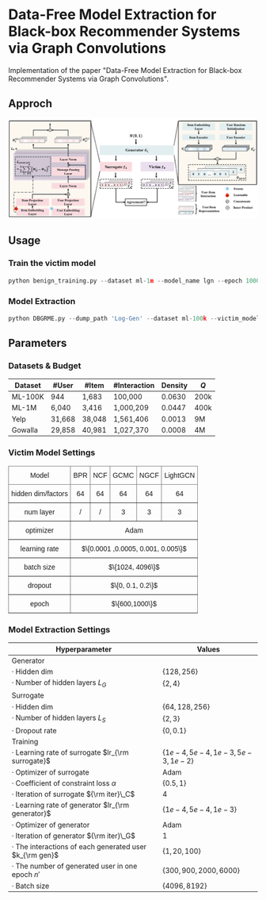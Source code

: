 # Data-Free Model Extraction for Black-box Recommender Systems via Graph Convolutions

Implementation of the paper "Data-Free Model Extraction for Black-box Recommender Systems via Graph Convolutions".

## Approch

![framework](./framework.png)



## Usage

### Train the victim model

```python
python benign_training.py --dataset ml-1m --model_name lgn --epoch 1000 --lr_benign 1e-3  --gpu 0 --seed 0
```

### Model Extraction

```python
python DBGRME.py --dump_path 'Log-Gen' --dataset ml-100k --victim_model lgn --query_budget 200000 --iter_clone 4 --gpu 0 --seed 0 --gen_top_k 1 --num_fakers 300 --lr_clone 1e-2 --lr_generator 1e-3
```

## Parameters

### Datasets & Budget

| Dataset | \#User | \#Item | \#Interaction | Density | $Q$  |
| ------- | ------ | ------ | ------------- | ------- | ---- |
| ML-100K | 944    | 1,683  | 100,000       | 0.0630  | 200k |
| ML-1M   | 6,040  | 3,416  | 1,000,209     | 0.0447  | 400k |
| Yelp    | 31,668 | 38,048 | 1,561,406     | 0.0013  | 9M   |
| Gowalla | 29,858 | 40,981 | 1,027,370     | 0.0008  | 4M   |



### Victim Model Settings

<style type="text/css">
.tg  {border-collapse:collapse;border-spacing:0;}
.tg td{border-color:black;border-style:solid;border-width:1px;font-family:Arial, sans-serif;font-size:14px;
  overflow:hidden;padding:10px 5px;word-break:normal;}
.tg th{border-color:black;border-style:solid;border-width:1px;font-family:Arial, sans-serif;font-size:14px;
  font-weight:normal;overflow:hidden;padding:10px 5px;word-break:normal;}
.tg .tg-c3ow{border-color:inherit;text-align:center;vertical-align:top}
</style>
<table class="tg"><thead>
  <tr>
    <th class="tg-c3ow">Model</th>
    <th class="tg-c3ow">BPR</th>
    <th class="tg-c3ow">NCF</th>
    <th class="tg-c3ow">GCMC</th>
    <th class="tg-c3ow">NGCF</th>
    <th class="tg-c3ow">LightGCN</th>
  </tr></thead>
<tbody>
  <tr>
    <td class="tg-c3ow">hidden dim/factors</td>
    <td class="tg-c3ow">64</td>
    <td class="tg-c3ow">64</td>
    <td class="tg-c3ow">64</td>
    <td class="tg-c3ow">64</td>
    <td class="tg-c3ow">64</td>
  </tr>
  <tr>
    <td class="tg-c3ow">num layer</td>
    <td class="tg-c3ow">/</td>
    <td class="tg-c3ow">/</td>
    <td class="tg-c3ow">3</td>
    <td class="tg-c3ow">3</td>
    <td class="tg-c3ow">3</td>
  </tr>
  <tr>
    <td class="tg-c3ow">optimizer</td>
    <td class="tg-c3ow" colspan="5">Adam</td>
  </tr>
  <tr>
    <td class="tg-c3ow">learning rate</td>
    <td class="tg-c3ow" colspan="5">$\{0.0001 ,0.0005, 0.001, 0.005\}$</td>
  </tr>
  <tr>
    <td class="tg-c3ow">batch size</td>
    <td class="tg-c3ow" colspan="5">$\{1024, 4096\}$</td>
  </tr>
  <tr>
    <td class="tg-c3ow">dropout</td>
    <td class="tg-c3ow" colspan="5">$\{0, 0.1, 0.2\}$</td>
  </tr>
  <tr>
    <td class="tg-c3ow">epoch</td>
    <td class="tg-c3ow" colspan="5">$\{600,1000\}$</td>
  </tr>
</tbody></table>


### Model Extraction Settings

| Hyperparameter                                          | Values                         |
| ------------------------------------------------------- | ------------------------------ |
| Generator                                               |                                |
| · Hidden dim                                            | $\{128,256\}$                  |
| · Number of hidden layers $L_G$                         | $\{2,4\}$                      |
| Surrogate                                               |                                |
| · Hidden dim                                            | $\{64,128,256\}$               |
| · Number of hidden layers $L_S$                         | $\{2,3\}$                      |
| · Dropout rate                                          | $\{0, 0.1\}$                   |
| Training                                                |                                |
| · Learning rate of surrogate $lr_{\rm surrogate}$       | $\{1e-4,5e-4,1e-3,5e-3,1e-2\}$ |
| · Optimizer of surrogate                                | Adam                           |
| · Coefficient of constraint loss $\alpha$               | $\{0.5,1\}$                    |
| · Iteration of surrogate ${\rm iter}\_C$                | 4                              |
| · Learning rate of generator $lr_{\rm generator}$       | $\{1e-4,5e-4,1e-3\}$           |
| · Optimizer of generator                                | Adam                           |
| · Iteration of generator ${\rm iter}\_G$                | 1                              |
| · The interactions of each generated user $k_{\rm gen}$ | $\{1,20,100\}$                 |
| · The number of generated user in one epoch $n'$        | $\{300,900,2000,6000\}$        |
| · Batch size                                            | $\{4096,8192\}$                |